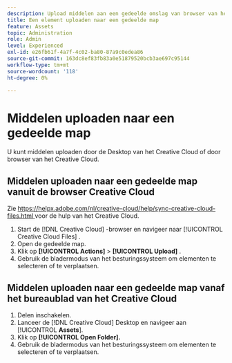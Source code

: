 ```yaml
---
description: Upload middelen aan een gedeelde omslag van browser van het Creative Cloud of Desktop van het Creative Cloud.
title: Een element uploaden naar een gedeelde map
feature: Assets
topic: Administration
role: Admin
level: Experienced
exl-id: e26fb61f-4a7f-4c02-ba80-87a9c0edea86
source-git-commit: 163dc8ef83fb83a0e51879520bcb3ae697c95144
workflow-type: tm+mt
source-wordcount: '118'
ht-degree: 0%

---
```


# Middelen uploaden naar een gedeelde map

U kunt middelen uploaden door de Desktop van het Creative Cloud of door browser van het Creative Cloud.

## Middelen uploaden naar een gedeelde map vanuit de browser Creative Cloud

Zie [ https://helpx.adobe.com/nl/creative-cloud/help/sync-creative-cloud-files.html ](https://helpx.adobe.com/nl/creative-cloud/help/sync-creative-cloud-files.html) voor de hulp van het Creative Cloud.

1. Start de [!DNL Creative Cloud] -browser en navigeer naar [!UICONTROL Creative Cloud Files] .
1. Open de gedeelde map.
1. Klik op **[!UICONTROL Actions]** > **[!UICONTROL Upload]** .
1. Gebruik de bladermodus van het besturingssysteem om elementen te selecteren of te verplaatsen.

## Middelen uploaden naar een gedeelde map vanaf het bureaublad van het Creative Cloud

1. Delen inschakelen.
1. Lanceer de [!DNL Creative Cloud] Desktop en navigeer aan [!UICONTROL **Assets**].
1. Klik op **[!UICONTROL Open Folder].**
1. Gebruik de bladermodus van het besturingssysteem om elementen te selecteren of te verplaatsen.
